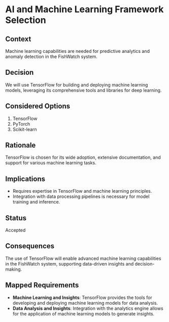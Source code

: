 # AI and Machine Learning Framework Selection

## Context
Machine learning capabilities are needed for predictive analytics and anomaly detection in the FishWatch system.

## Decision
We will use TensorFlow for building and deploying machine learning models, leveraging its comprehensive tools and libraries for deep learning.

## Considered Options
1. TensorFlow
2. PyTorch
3. Scikit-learn

## Rationale
TensorFlow is chosen for its wide adoption, extensive documentation, and support for various machine learning tasks.

## Implications
- Requires expertise in TensorFlow and machine learning principles.
- Integration with data processing pipelines is necessary for model training and inference.

## Status
Accepted

## Consequences
The use of TensorFlow will enable advanced machine learning capabilities in the FishWatch system, supporting data-driven insights and decision-making.

## Mapped Requirements
- **Machine Learning and Insights**: TensorFlow provides the tools for developing and deploying machine learning models for data analysis.
- **Data Analysis and Insights**: Integration with the analytics engine allows for the application of machine learning models to generate insights.